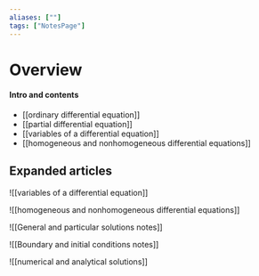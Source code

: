 ```yaml
---
aliases: [""]
tags: ["NotesPage"]
---
```


# Overview

#### Intro and contents
- [[ordinary differential equation]]
- [[partial differential equation]]
- [[variables of a differential equation]]
- [[homogeneous and nonhomogeneous differential equations]]

## Expanded articles
![[variables of a differential equation]]

![[homogeneous and nonhomogeneous differential equations]]

![[General and particular solutions notes]]

![[Boundary and initial conditions notes]]

![[numerical and analytical solutions]]